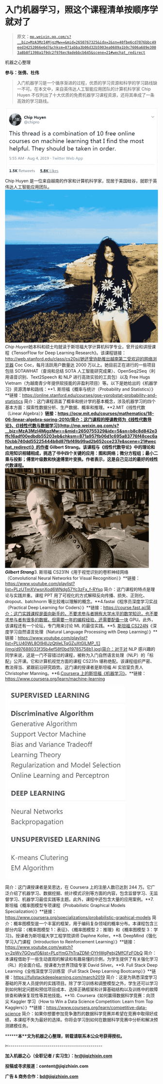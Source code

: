# 入门机器学习，照这个课程清单按顺序学就对了

> 原文：[`mp.weixin.qq.com/s?__biz=MzA3MzI4MjgzMw==&mid=2650767325&idx=2&sn=40fbe6cd7076bbc49eed34252066e6d7&chksm=871abba3b06d32b5903ea0689a1b9c7606a689e3003a8b8f1398a1f9dc2f976ec9adebbcb645&scene=21#wechat_redirect`](http://mp.weixin.qq.com/s?__biz=MzA3MzI4MjgzMw==&mid=2650767325&idx=2&sn=40fbe6cd7076bbc49eed34252066e6d7&chksm=871abba3b06d32b5903ea0689a1b9c7606a689e3003a8b8f1398a1f9dc2f976ec9adebbcb645&scene=21#wechat_redirect)

机器之心整理

**参与：张倩、杜伟**

> 入门机器学习是一个循序渐进的过程，优质的学习资源和科学的学习路线缺一不可。在本文中，来自英伟达人工智能应用团队的计算机科学家 Chip Huyen 不仅列出了十大优质的免费机器学习课程资源，还将其串成了一条高效的学习路线。

![](img/77d7ee93d9b4273d29d07f6113564b5a.jpg)Chip Huyen 是一位来自越南的作家和计算机科学家，现居于美国硅谷，就职于英伟达人工智能应用团队。![](img/fcbce244bf8a76928426fd5d999ce572.jpg)*Chip Huyen*她本科和硕士均就读于斯坦福大学计算机科学专业，曾开设和讲授课程《TensorFlow for Deep Learning Research》。该课程链接：http://web.stanford.edu/class/cs20si/她还曾协助推出越南第二受欢迎的网络浏览器 Coc Coc，每月活跃用户数量达 2000 万以上。她目前正在进行的一些项目包括 SOTAWHAT（查询和总结 SOTA 人工智能研究成果）、OpenSeq2Seq（利用语音识别、Text2Speech 和 NLP 进行高效实验的工具包）以及 Free Hugs Vietnam（为越南青少年提供软技能的非盈利项目）等。以下是她给出的《机器学习》资源清单和路线：**1\. 斯坦福《概率与统计（Probability and Statistics）》**链接：https://online.stanford.edu/courses/gse-yprobstat-probability-and-statistics 简介：这门课程涵盖了概率和统计学的基本概念，涉及机器学习的四个基本方面：探索性数据分析、生产数据、概率和推理。**2.MIT《线性代数（Linear Algebra）》**链接：https://ocw.mit.edu/courses/mathematics/18-06-linear-algebra-spring-2010/简介：这门课程的授课教师为《线性代数导论》、《[线性代数与数据学习](http://mp.weixin.qq.com/s?__biz=MzA3MzI4MjgzMw==&mid=2650755329&idx=5&sn=b8c8d842e3ffc16adf00edbdb55203eb&chksm=871a957fb06d1c695a83776f48cec6af0cbb740dd55225444b8d87fbf49b99ad2b652cce237e&scene=21#wechat_redirect)》的作者 Gilbert Strang。该课程与《线性代数导论》中的理论和应用知识相辅相成，挑选了书中四个关键的应用：图和网络；微分方程组；最小二乘与投影；傅里叶级数和快速傅里叶变换。作者表示，这是自己见过的最好的线性代数课程。![](img/b1f00b7e38696f9c7aee58aa4c7655ac.jpg)*Gilbert Strang***3\. 斯坦福 CS231N《用于视觉识别的卷积神经网络（Convolutional Neural Networks for Visual Recognition）》**链接：https://www.youtube.com/playlist?list=PLzUTmXVwsnXod6WNdg57Yc3zFx_f-RYsq 简介：这门课程的特点是理论与实践并重。课程 PPT 用了可视化的方式解释反向传播、损失、正则化、dropout、batchnorm 等比较难以理解的概念。**4.fastai《程序员深度学习实战（Practical Deep Learning for Coders）》**链接：https://course.fast.ai/简介：这门实践课程是面向新手的，不要求参与者拥有大学水平的数学知识，也不要求参与者有很多的数据，但需要一年的编程经验，还需要配备一块 GPU。此外，该课程还有一个论坛，专门用来讨论 ML 的最佳实践。**5\. [斯坦福 CS224N](http://mp.weixin.qq.com/s?__biz=MzA3MzI4MjgzMw==&mid=2650758563&idx=3&sn=91db157f614f29b1d5bbcfcd94c7da34&chksm=871a99ddb06d10cbfedf8d01c4413d189772bcfb479d41bbf4576274be4534891a52616b500b&scene=21#wechat_redirect)《深度学习自然语言处理（Natural Language Processing with Deep Learning）》**链接：https://www.youtube.com/playlist?list=PLU40WL8Ol94IJzQtileLTqGZuXtGlLMP_![](img/d97688033f35b4ef58f0bd19785758b1.jpg)简介：对于对 NLP 感兴趣的同学来说，这是一门不容错过的课程，被称为入门自然语言处理（NLP）的「标配」公开课。它和计算机视觉方面的课程 CS231n 堪称绝配。该课程组织严密、教法得当、紧跟前沿研究趋势。这门课的授课者是斯坦福 AI 实验室负责人 Christopher Manning。**6.[Coursera 上的斯坦福《机器学习》](http://mp.weixin.qq.com/s?__biz=MzA3MzI4MjgzMw==&mid=2650752922&idx=2&sn=7ee3962b266b695e330a409325dcbe43&chksm=871a83e4b06d0af257d89e302ee09aaf7a985e7b33e89830d87f5f42ad6f50bae8fbbb920237&scene=21#wechat_redirect)。**链接：https://www.coursera.org/learn/machine-learning

![](img/10142032c495da7a647be5bf5262cafe.jpg)

简介：这门课授课者是吴恩达，在 Coursera 上的注册人数已达到 244 万。它广泛介绍了机器学习、数据挖掘、统计模式识别等方面的内容，包含监督学习、无监督学习、机器学习最佳实践等主题。此外，课程中还包含大量的应用案例。**7\. 斯坦福《概率图模型专项课程（Probabilistic Graphical Models Specialization）》**链接：https://www.coursera.org/specializations/probabilistic-graphical-models 简介：概率图模型是一个丰富的框架，用于编码复杂领域的概率分布。本课程包含三部分内容：《概率图模型 1：表征》、《概率图模型 2：推理》和《概率图模型 3：学习》。授课者为斯坦福大学工程学院讲师 Daphne Koller。**8\. DeepMind《强化学习入门课程（Introduction to Reinforcement Learning）》**链接：https://www.youtube.com/watch?v=2pWv7GOvuf0&list=PLqYmG7hTraZDM-OYHWgPebj2MfCFzFObQ 简介：本课程借助于一些生动直观的解读和有趣易懂的示例，为学生提供了有关强化学习（RL）的全面介绍。授课者为世界顶级专家 David Silver。**9\. Full Stack Deep Learning《全栈深度学习训练营（Full Stack Deep Learning Bootcamp）》**链接：https://fullstackdeeplearning.com/march2019 简介：这是为熟悉深度学习基础的开发人员提供的实践项目。除了学习训练和调整模型之外，学生还可以学习到如何制定问题和预估项目成本、选择正确框架和计算基础结构以及训练中的故障排查和确保复现性等其他技能。**10\. Coursera《如何赢得数据科学竞赛：向顶尖 Kaggler 学习（How to Win a Data Science Competition: Learn from Top Kagglers）》**链接：https://www.coursera.org/learn/competitive-data-science 简介：如果你想要参加竞争激烈的数据科学竞赛并希望在竞赛中取得好成绩，本课程不失为最好的选择。你将会学习到如何在数据科学竞赛中分析和解决预测建模任务。

********本****文为机器之心整理，**转载请联系本公众号获得授权****。**

✄------------------------------------------------

**加入机器之心（全职记者 / 实习生）：hr@jiqizhixin.com**

**投稿或寻求报道：**content**@jiqizhixin.com**

**广告 & 商务合作：bd@jiqizhixin.com**
